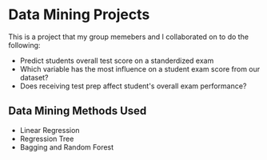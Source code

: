 # Data Mining Projects 

<p> This is a project that my group memebers and I collaborated on to do the following: </p>
<ul>
  <li> Predict students overall test score on a standerdized exam </li>
  <li> Which variable has the most influence on a student exam score from our dataset? </li>
  <li> Does receiving test prep affect student's overall exam performance? </li>
</ul>

<h2> <b> Data Mining Methods Used </b> </h2> 
<ul> 
  <li> Linear Regression </li> 
  <li> Regression Tree </li> 
  <li> Bagging and Random Forest </li> 
</ul> 



